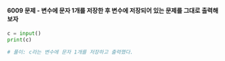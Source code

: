 #### 6009 문제 - 변수에 문자 1개를 저장한 후 변수에 저장되어 있는 문제를 그대로 출력해보자

```python
c = input()
print(c)

# 풀이: c라는 변수에 문자 1개를 저장하고 출력했다.
```

